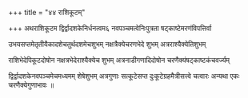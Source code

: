 +++
title = "४४ राशिकूटम्‌"

+++
अथराशिकूटम द्विर्द्वादशकेनिर्धनत्वम६ नवपञ्चमत्वेनिःपुत्रता षट्‌काष्टेमरणंविपत्तिर्वा

उभयसप्तमेतृतीयैकादशेचतुर्थदशमेचशुभम् नक्षत्रैक्येचरणभेदे शुभम् अत्रराश्यैक्येतिशुभम्

राशिभेदेपिकूटदोषोन नक्षत्रभेदेराश्यैक्येच शुभम् अत्रनाडीगणादिदोषोन चरणैक्यंषट्‌काष्टकंचवर्ज्यम्

द्विर्द्वादशकेनवपञ्चमेचमध्यमम् शेषेशुभम् अत्रगुणाः सत्कूटेसप्त दुःकूटेग्रहमैत्रीसत्त्वे चत्वारः अन्यथा एकः चरणैक्येगुणाभावः ॥
